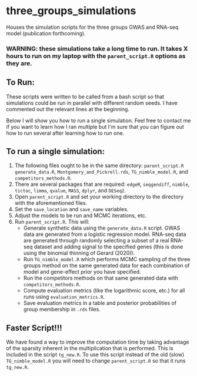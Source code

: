 # three_groups_simulations
Houses the simulation scripts for the three groups GWAS and RNA-seq model (publication forthcoming). 


### **WARNING**: these simulations take a long time to run. It takes X hours to run on my laptop with the `parent_script.R` options as they are.


## To Run: 
These scripts were written to be called from a bash script so that simulations could be run in parallel with different random seeds. I have commented out the relevant lines at the beginning.

Below I will show you how to run a single simulation. Feel free to contact me if you want to learn how I ran multiple but I'm sure that you can figure out how to run several after learning how to run one. 

## To run a single simulation:
1. The following files ought to be in the same directory: `parent_script.R` `generate_data.R`, `Montgomery_and_Pickrell.rds`, `TG_nimble_model.R`, and `competitors_methods.R`.
2. There are several packages that are required: `edgeR`, `seqgendiff`, `nimble`, `tictoc`, `limma`, `qvalue`, `MASS`, `dplyr`, and `DESeq2`. 
3. Open `parent_script.R` and set your working directory to the directory with the aforementioned files. 
4. Set the `save_location` and `save_name` variables. 
5. Adjust the models to be run and MCMC iterations, etc.
6. Run `parent_script.R`. This will:
   - Generate synthetic data using the `generate_data.R` script. GWAS data are generated from a logistic regression model. RNA-seq data are generated through randomly selecting a subset of a real RNA-seq dataset and adding signal to the specified genes (this is done using the binomial thinning of Gerard (2020)).
   - Run `TG_nimble_model.R` which performs MCMC sampling of the three groups method on the same generated data for each combination of model and gene-effect prior you have specified.
   - Run the competitors methods on that same generated data with `competitors_methods.R`.
   - Compute evaluation metrics (like the logarithmic score, etc.) for all runs using `evaluation_metrics.R`.
   - Save evaluation metrics in a table and posterior probabilities of group membership in `.rds` files.

## Faster Script!!!
We have found a way to improve the computation time by taking advantage of the sparsity inherent in the multiplication that is performed. This is included in the script `tg_new.R`. To use this script instead of the old (slow) `TG_nimble_model.R` you will need to change `parent_script.R` so that it runs `tg_new.R`. 

